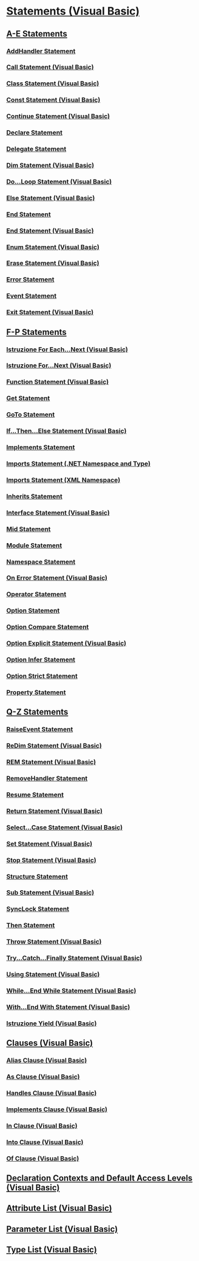 # [Statements (Visual Basic)](index.md)
## [A-E Statements](a-e-statements.md)
### [AddHandler Statement](addhandler-statement.md)
### [Call Statement (Visual Basic)](call-statement.md)
### [Class Statement (Visual Basic)](class-statement.md)
### [Const Statement (Visual Basic)](const-statement.md)
### [Continue Statement (Visual Basic)](continue-statement.md)
### [Declare Statement](declare-statement.md)
### [Delegate Statement](delegate-statement.md)
### [Dim Statement (Visual Basic)](dim-statement.md)
### [Do...Loop Statement (Visual Basic)](do-loop-statement.md)
### [Else Statement (Visual Basic)](else-statement.md)
### [End Statement](end-statement.md)
### [End <keyword> Statement (Visual Basic)](end-keyword-statement.md)
### [Enum Statement (Visual Basic)](enum-statement.md)
### [Erase Statement (Visual Basic)](erase-statement.md)
### [Error Statement](error-statement.md)
### [Event Statement](event-statement.md)
### [Exit Statement (Visual Basic)](exit-statement.md)
## [F-P Statements](f-p-statements.md)
### [Istruzione For Each...Next (Visual Basic)](for-each-next-statement.md)
### [Istruzione For...Next (Visual Basic)](for-next-statement.md)
### [Function Statement (Visual Basic)](function-statement.md)
### [Get Statement](get-statement.md)
### [GoTo Statement](goto-statement.md)
### [If...Then...Else Statement (Visual Basic)](if-then-else-statement.md)
### [Implements Statement](implements-statement.md)
### [Imports Statement (.NET Namespace and Type)](imports-statement-net-namespace-and-type.md)
### [Imports Statement (XML Namespace)](imports-statement-xml-namespace.md)
### [Inherits Statement](inherits-statement.md)
### [Interface Statement (Visual Basic)](interface-statement.md)
### [Mid Statement](mid-statement.md)
### [Module Statement](module-statement.md)
### [Namespace Statement](namespace-statement.md)
### [On Error Statement (Visual Basic)](on-error-statement.md)
### [Operator Statement](operator-statement.md)
### [Option <keyword> Statement](option-keyword-statement.md)
### [Option Compare Statement](option-compare-statement.md)
### [Option Explicit Statement (Visual Basic)](option-explicit-statement.md)
### [Option Infer Statement](option-infer-statement.md)
### [Option Strict Statement](option-strict-statement.md)
### [Property Statement](property-statement.md)
## [Q-Z Statements](q-z-statements.md)
### [RaiseEvent Statement](raiseevent-statement.md)
### [ReDim Statement (Visual Basic)](redim-statement.md)
### [REM Statement (Visual Basic)](rem-statement.md)
### [RemoveHandler Statement](removehandler-statement.md)
### [Resume Statement](resume-statement.md)
### [Return Statement (Visual Basic)](return-statement.md)
### [Select...Case Statement (Visual Basic)](select-case-statement.md)
### [Set Statement (Visual Basic)](set-statement.md)
### [Stop Statement (Visual Basic)](stop-statement.md)
### [Structure Statement](structure-statement.md)
### [Sub Statement (Visual Basic)](sub-statement.md)
### [SyncLock Statement](synclock-statement.md)
### [Then Statement](then-statement.md)
### [Throw Statement (Visual Basic)](throw-statement.md)
### [Try...Catch...Finally Statement (Visual Basic)](try-catch-finally-statement.md)
### [Using Statement (Visual Basic)](using-statement.md)
### [While...End While Statement (Visual Basic)](while-end-while-statement.md)
### [With...End With Statement (Visual Basic)](with-end-with-statement.md)
### [Istruzione Yield (Visual Basic)](yield-statement.md)
## [Clauses (Visual Basic)](clauses.md)
### [Alias Clause (Visual Basic)](alias-clause.md)
### [As Clause (Visual Basic)](as-clause.md)
### [Handles Clause (Visual Basic)](handles-clause.md)
### [Implements Clause (Visual Basic)](implements-clause.md)
### [In Clause (Visual Basic)](in-clause.md)
### [Into Clause (Visual Basic)](into-clause.md)
### [Of Clause (Visual Basic)](of-clause.md)
## [Declaration Contexts and Default Access Levels (Visual Basic)](declaration-contexts-and-default-access-levels.md)
## [Attribute List (Visual Basic)](attribute-list.md)
## [Parameter List (Visual Basic)](parameter-list.md)
## [Type List (Visual Basic)](type-list.md)
